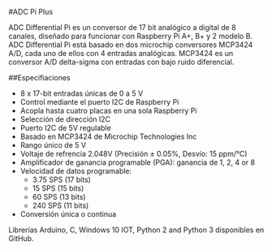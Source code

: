 <!--
---
name: ADC Pi Plus
class: board
type: adc
formfactor: HAT
manufacturer: AB Electronics
description: 8 channel Analogue to Digital Converter
url: https://www.abelectronics.co.uk/p/56/ADC-Pi-Plus-Raspberry-Pi-Analogue-to-Digital-converter
github: https://github.com/abelectronicsuk
buy: https://www.abelectronics.co.uk/p/56/ADC-Pi-Plus-Raspberry-Pi-Analogue-to-Digital-converter
image: 'ab-adc-pi-plus.png'
pincount: 40
eeprom: no
power: 3v3,5v
pin:
  '3':
    mode: i2c
  '5':
    mode: i2c
i2c:
  '0x68':
    name: MCP3424
    device: MCP3424
  '0x69':
    name: MCP3424
    device: MCP3424
-->
#ADC Pi Plus

ADC Differential Pi es un conversor de 17 bit analógico a digital de 8 canales, diseñado para funcionar con Raspberry Pi A+, B+ y 2 modelo B. ADC Differential Pi está basado en dos microchip conversores MCP3424 A/D, cada uno de ellos con 4 entradas analógicas. MCP3424 es un conversor A/D delta-sigma con entradas con bajo ruido diferencial.

##Especifiaciones

- 8 x 17-bit entradas únicas de 0 a 5 V
- Control mediante el puerto I2C de Raspberry Pi
- Acopla hasta cuatro placas en una sola Raspberry Pi
- Selección de dirección I2C
- Puerto I2C de 5V regulable
- Basado en MCP3424 de Microchip Technologies Inc
- Rango único de 5 V
- Voltaje de refrencia 2.048V (Precisión  ± 0.05%, Desvío: 15 ppm/°C)
- Amplificador de ganancia programable (PGA): ganancia de 1, 2, 4 or 8
- Velocidad de datos programable:
   - 3.75 SPS (17 bits)
   - 15 SPS (15 bits)
   - 60 SPS (13 bits)
   - 240 SPS (11 bits)
- Conversión única o continua

Librerías Arduino, C, Windows 10 IOT, Python 2 and Python 3 disponibles en GitHub.
